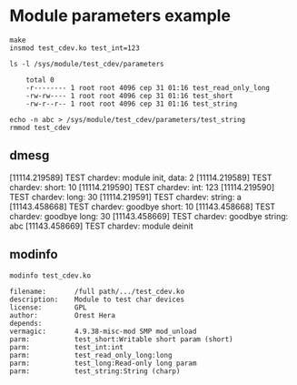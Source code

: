 Module parameters example
=========================

```
make
insmod test_cdev.ko test_int=123

ls -l /sys/module/test_cdev/parameters

    total 0
    -r-------- 1 root root 4096 сер 31 01:16 test_read_only_long
    -rw-rw---- 1 root root 4096 сер 31 01:16 test_short
    -rw-r--r-- 1 root root 4096 сер 31 01:16 test_string

echo -n abc > /sys/module/test_cdev/parameters/test_string
rmmod test_cdev
```

dmesg
-----
[11114.219589] TEST chardev: module init, data: 2
[11114.219589] TEST chardev: short: 10
[11114.219590] TEST chardev: int: 123
[11114.219590] TEST chardev: long: 30
[11114.219591] TEST chardev: string: a
[11143.458668] TEST chardev: goodbye short: 10
[11143.458668] TEST chardev: goodbye long: 30
[11143.458669] TEST chardev: goodbye string: abc
[11143.458669] TEST chardev: module deinit

modinfo
-------
```
modinfo test_cdev.ko

filename:       /full path/.../test_cdev.ko
description:    Module to test char devices
license:        GPL
author:         Orest Hera
depends:        
vermagic:       4.9.38-misc-mod SMP mod_unload 
parm:           test_short:Writable short param (short)
parm:           test_int:int
parm:           test_read_only_long:long
parm:           test_long:Read-only long param
parm:           test_string:String (charp)
```
